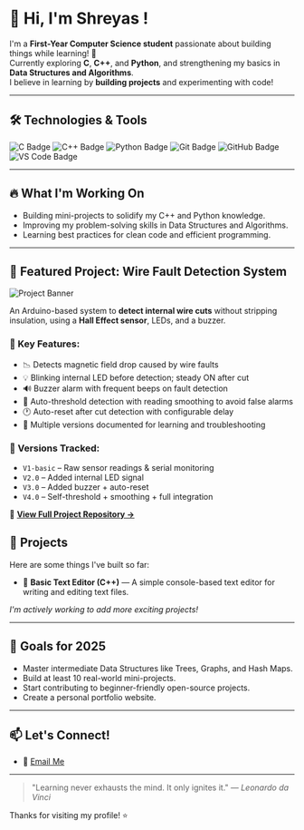# 👋 Hi, I'm Shreyas !

I'm a **First-Year Computer Science student** passionate about building things while learning! 🚀  
Currently exploring **C**, **C++**, and **Python**, and strengthening my basics in **Data Structures and Algorithms**.  
I believe in learning by **building projects** and experimenting with code!

---

## 🛠️ Technologies & Tools

<p align="left">
  <img src="https://img.shields.io/badge/C-00599C?style=for-the-badge&logo=c&logoColor=white" alt="C Badge"/>
  <img src="https://img.shields.io/badge/C++-00599C?style=for-the-badge&logo=c%2B%2B&logoColor=white" alt="C++ Badge"/>
  <img src="https://img.shields.io/badge/Python-3776AB?style=for-the-badge&logo=python&logoColor=white" alt="Python Badge"/>
  <img src="https://img.shields.io/badge/Git-F05032?style=for-the-badge&logo=git&logoColor=white" alt="Git Badge"/>
  <img src="https://img.shields.io/badge/GitHub-181717?style=for-the-badge&logo=github&logoColor=white" alt="GitHub Badge"/>
  <img src="https://img.shields.io/badge/VS%20Code-0078D4?style=for-the-badge&logo=visual-studio-code&logoColor=white" alt="VS Code Badge"/>
</p>

---

## 🔥 What I'm Working On

- Building mini-projects to solidify my C++ and Python knowledge.
- Improving my problem-solving skills in Data Structures and Algorithms.
- Learning best practices for clean code and efficient programming.

---
## 🚀 Featured Project: Wire Fault Detection System

![Project Banner](https://img.shields.io/badge/Arduino-Prototype-blue?style=flat&logo=arduino)

An Arduino-based system to **detect internal wire cuts** without stripping insulation, using a **Hall Effect sensor**, LEDs, and a buzzer.

### 🔧 Key Features:
- 📉 Detects magnetic field drop caused by wire faults
- 💡 Blinking internal LED before detection; steady ON after cut
- 🔊 Buzzer alarm with frequent beeps on fault detection
- 🧠 Auto-threshold detection with reading smoothing to avoid false alarms
- 🕐 Auto-reset after cut detection with configurable delay
- 📄 Multiple versions documented for learning and troubleshooting

### 📂 Versions Tracked:
- `V1-basic` – Raw sensor readings & serial monitoring
- `V2.0` – Added internal LED signal
- `V3.0` – Added buzzer + auto-reset
- `V4.0` – Self-threshold + smoothing + full integration

🔗 **[View Full Project Repository →](https://github.com/Shreyas1410-cmd/wire-fault-detector)**


## 🚀 Projects

Here are some things I've built so far:
- 📝 **Basic Text Editor (C++)** — A simple console-based text editor for writing and editing text files.

_I'm actively working to add more exciting projects!_

---

## 🎯 Goals for 2025

- Master intermediate Data Structures like Trees, Graphs, and Hash Maps.
- Build at least 10 real-world mini-projects.
- Start contributing to beginner-friendly open-source projects.
- Create a personal portfolio website.

---

## 📫 Let's Connect!

- 📧 [Email Me](mailto:kulkshreyas1124@gmail.com)

---

> "Learning never exhausts the mind. It only ignites it." — *Leonardo da Vinci*

Thanks for visiting my profile! ⭐
